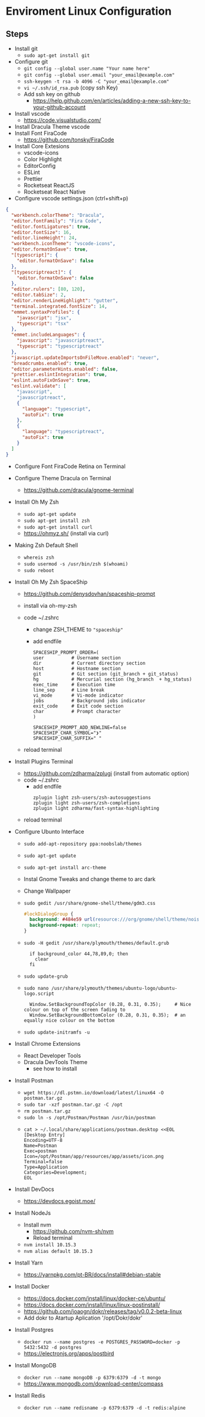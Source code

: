# Enviroment Linux Configuration

## Steps

- Install git
  - `sudo apt-get install git`
- Configure git
  - `git config --global user.name "Your name here"`
  - `git config --global user.email "your_email@example.com"`
  - `ssh-keygen -t rsa -b 4096 -C "your_email@example.com"`
  - `vi ~/.ssh/id_rsa.pub` (copy ssh Key)
  - Add ssh key on github
    - https://help.github.com/en/articles/adding-a-new-ssh-key-to-your-github-account
- Install vscode
  - https://code.visualstudio.com/
- Install Dracula Theme vscode
- Install Font FiraCode
  - https://github.com/tonsky/FiraCode
- Install Core Extesions
  - vscode-icons
  - Color Highlight
  - EditorConfig
  - ESLint
  - Prettier
  - Rocketseat ReactJS
  - Rocketseat React Native
- Configure vscode settings.json (ctrl+shift+p)

```json
{
  "workbench.colorTheme": "Dracula",
  "editor.fontFamily": "Fira Code",
  "editor.fontLigatures": true,
  "editor.fontSize": 16,
  "editor.lineHeight": 24,
  "workbench.iconTheme": "vscode-icons",
  "editor.formatOnSave": true,
  "[typescript]": {
    "editor.formatOnSave": false
  },
  "[typescriptreact]": {
    "editor.formatOnSave": false
  },
  "editor.rulers": [80, 120],
  "editor.tabSize": 2,
  "editor.renderLineHighlight": "gutter",
  "terminal.integrated.fontSize": 14,
  "emmet.syntaxProfiles": {
    "javascript": "jsx",
    "typescript": "tsx"
  },
  "emmet.includeLanguages": {
    "javascript": "javascriptreact",
    "typescript": "typescriptreact"
  },
  "javascript.updateImportsOnFileMove.enabled": "never",
  "breadcrumbs.enabled": true,
  "editor.parameterHints.enabled": false,
  "prettier.eslintIntegration": true,
  "eslint.autoFixOnSave": true,
  "eslint.validate": [
    "javascript",
    "javascriptreact",
    {
      "language": "typescript",
      "autoFix": true
    },
    {
      "language": "typescriptreact",
      "autoFix": true
    }
  ]
}
```

- Configure Font FiraCode Retina on Terminal
- Configure Theme Dracula on Terminal
  - https://github.com/dracula/gnome-terminal
- Install Oh My Zsh
  - `sudo apt-get update`
  - `sudo apt-get install zsh`
  - `sudo apt-get install curl`
  - https://ohmyz.sh/ (install via curl)
- Making Zsh Default Shell
  - `whereis zsh`
  - `sudo usermod -s /usr/bin/zsh $(whoami)`
  - `sudo reboot`
- Install Oh My Zsh SpaceShip

  - https://github.com/denysdovhan/spaceship-prompt
  - install via oh-my-zsh
  - code ~/.zshrc

    - change ZSH_THEME to `"spaceship"`
    - add endfile

      ```
      SPACESHIP_PROMPT_ORDER=(
      user          # Username section
      dir           # Current directory section
      host          # Hostname section
      git           # Git section (git_branch + git_status)
      hg            # Mercurial section (hg_branch  + hg_status)
      exec_time     # Execution time
      line_sep      # Line break
      vi_mode       # Vi-mode indicator
      jobs          # Background jobs indicator
      exit_code     # Exit code section
      char          # Prompt character
      )

      SPACESHIP_PROMPT_ADD_NEWLINE=false
      SPACESHIP_CHAR_SYMBOL="❯"
      SPACESHIP_CHAR_SUFFIX=" "
      ```

  - reload terminal

- Install Plugins Terminal
  - https://github.com/zdharma/zplugi (install from automatic option)
  - code ~/.zshrc
    - add endfile
      ```
      zplugin light zsh-users/zsh-autosuggestions
      zplugin light zsh-users/zsh-completions
      zplugin light zdharma/fast-syntax-highlighting
      ```
  - reload terminal
- Configure Ubunto Interface

  - `sudo add-apt-repository ppa:noobslab/themes`
  - `sudo apt-get update`
  - `sudo apt-get install arc-theme`
  - Instal Gnome Tweaks and change theme to arc dark
  - Change Wallpaper
  - `sudo gedit /usr/share/gnome-shell/theme/gdm3.css`
    ```css
    #lockDialogGroup {
      background: #484e59 url(resource:///org/gnome/shell/theme/noise-texture.png);
      background-repeat: repeat;
    }
    ```
  - `sudo -H gedit /usr/share/plymouth/themes/default.grub`
    ```
      if background_color 44,78,89,0; then
        clear
      fi
    ```
  - `sudo update-grub`
  - `sudo nano /usr/share/plymouth/themes/ubuntu-logo/ubuntu-logo.script`

    ```
      Window.SetBackgroundTopColor (0.28, 0.31, 0.35);     # Nice colour on top of the screen fading to
      Window.SetBackgroundBottomColor (0.28, 0.31, 0.35);  # an equally nice colour on the bottom
    ```

  - `sudo update-initramfs -u`

- Install Chrome Extensions
  - React Developer Tools
  - Dracula DevTools Theme
    - see how to install
- Install Postman
  - `wget https://dl.pstmn.io/download/latest/linux64 -O postman.tar.gz`
  - `sudo tar -xzf postman.tar.gz -C /opt`
  - `rm postman.tar.gz`
  - `sudo ln -s /opt/Postman/Postman /usr/bin/postman`
  - ```
    cat > ~/.local/share/applications/postman.desktop <<EOL
    [Desktop Entry]
    Encoding=UTF-8
    Name=Postman
    Exec=postman
    Icon=/opt/Postman/app/resources/app/assets/icon.png
    Terminal=false
    Type=Application
    Categories=Development;
    EOL
    ```
- Install DevDocs
  - https://devdocs.egoist.moe/
- Install NodeJs
  - Install nvm
    - https://github.com/nvm-sh/nvm
    - Reload terminal
  - `nvm install 10.15.3`
  - `nvm alias default 10.15.3`
- Install Yarn
  - https://yarnpkg.com/pt-BR/docs/install#debian-stable
- Install Docker
  - https://docs.docker.com/install/linux/docker-ce/ubuntu/
  - https://docs.docker.com/install/linux/linux-postinstall/
  - https://github.com/joaogn/dokr/releases/tag/v0.0.2-beta-linux
  - Add dokr to Atartup Aplication '/opt/Dokr/dokr'
- Install Postgres
  - `docker run --name postgres -e POSTGRES_PASSWORD=docker -p 5432:5432 -d postgres`
  - https://electronjs.org/apps/postbird
- Install MongoDB
  - `docker run --name mongoDB -p 6379:6379 -d -t mongo`
  - https://www.mongodb.com/download-center/compass
- Install Redis
  - `docker run --name redisname -p 6379:6379 -d -t redis:alpine`
